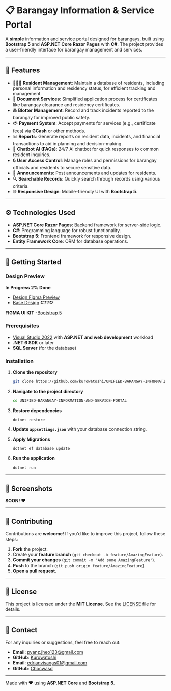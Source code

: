 # 📋 Barangay Information & Service Portal

A **simple** information and service portal designed for barangays, built using **Bootstrap 5** and **ASP.NET Core Razor Pages** with **C#**. The project provides a user-friendly interface for barangay management and services.

---

## 🌟 Features

- 🧑‍🤝‍🧑 **Resident Management**: Maintain a database of residents, including personal information and residency status, for efficient tracking and management.
- 📄 **Document Services**: Simplified application process for certificates like barangay clearance and residency certificates.
- 🚔 **Blotter Management**: Record and track incidents reported to the barangay for improved public safety.
- 💳 **Payment System**: Accept payments for services (e.g., certificate fees) via **GCash** or other methods.
- 📊 **Reports**: Generate reports on resident data, incidents, and financial transactions to aid in planning and decision-making.
- 🤖 **Chatbot AI (FAQs)**: 24/7 AI chatbot for quick responses to common resident inquiries.
- 🔒 **User Access Control**: Manage roles and permissions for barangay officials and residents to secure sensitive data.
- 📝 **Announcements**: Post announcements and updates for residents.
- 🔍 **Searchable Records**: Quickly search through records using various criteria.
- 🌐 **Responsive Design**: Mobile-friendly UI with **Bootstrap 5**.

---

## ⚙️ Technologies Used

- **ASP.NET Core Razor Pages**: Backend framework for server-side logic.
- **C#**: Programming language for robust functionality.
- **Bootstrap 5**: Frontend framework for responsive design.
- **Entity Framework Core**: ORM for database operations.

---

## 🚀 Getting Started

### Design Preview

**In Progress 2% Done**
- [Design Figma Preview](https://www.figma.com/design/YlCFxMn6JjdnLNJZDtsBIR/Untitled?node-id=0-1&t=gMvCCkNUz1iYTphq-1)
- [Base Design](https://colorlib.com/polygon/adminator/signin.html) ***CTTO***
  
**FIGMA UI KIT**
-[Bootstrap 5](https://www.figma.com/design/lCZbrjorAYSOZDnw6WugEO/Bootstrap-5-Design-System---UI-Kit-(Community)?node-id=3-193136&node-type=canvas&t=PKYyhlf7yGxRhZPM-0)

### Prerequisites

- [Visual Studio 2022](https://visualstudio.microsoft.com/) with **ASP.NET and web development** workload
- **.NET 6 SDK** or later
- **SQL Server** (for the database)

### Installation

1. **Clone the repository**
    ```bash
    git clone https://github.com/kurowatoshi/UNIFIED-BARANGAY-INFORMATION-AND-SERVICE-PORTAL.git
    ```
2. **Navigate to the project directory**
    ```bash
    cd UNIFIED-BARANGAY-INFORMATION-AND-SERVICE-PORTAL
    ```
3. **Restore dependencies**
    ```bash
    dotnet restore
    ```
4. **Update `appsettings.json`** with your database connection string.

5. **Apply Migrations**
    ```bash
    dotnet ef database update
    ```

6. **Run the application**
    ```bash
    dotnet run
    ```

---

## 📸 Screenshots

**SOON! ❤️**

---

## 🤝 Contributing

Contributions are **welcome**! If you'd like to improve this project, follow these steps:

1. **Fork** the project.
2. Create your **feature branch** (`git checkout -b feature/AmazingFeature`).
3. **Commit your changes** (`git commit -m 'Add some AmazingFeature'`).
4. **Push** to the branch (`git push origin feature/AmazingFeature`).
5. **Open a pull request**.

---

## 📝 License

This project is licensed under the **MIT License**. See the [LICENSE](LICENSE) file for details.

---

## 📧 Contact

For any inquiries or suggestions, feel free to reach out:

- **Email**: pyanz.jheo123@gmail.com
- **GitHub**: [Kurowatoshi](https://github.com/kurowatoshi)
- **Email**: edrianvisagas01@gmail.com
- **GitHub**: [Chocwasd](https://github.com/Chocwasd)
---

Made with ❤️ using **ASP.NET Core** and **Bootstrap 5**.
